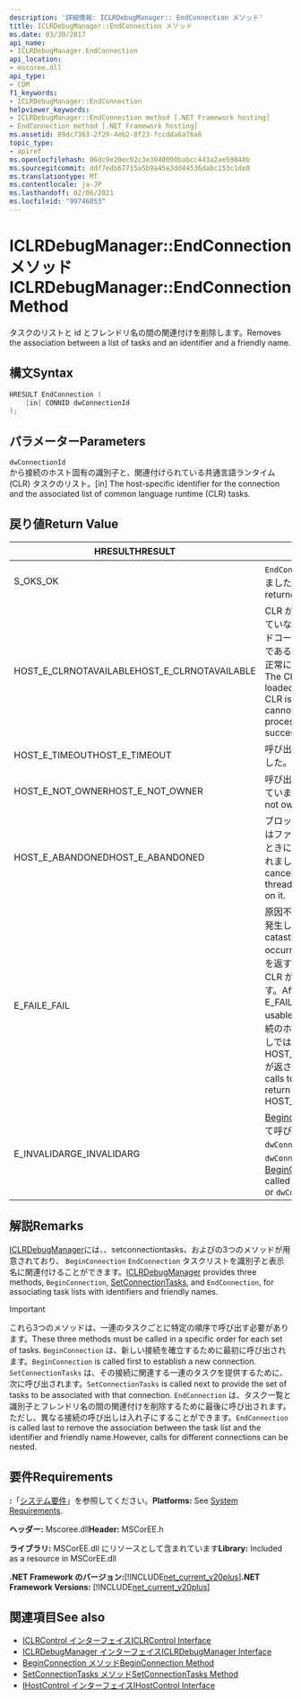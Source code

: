 ```yaml
---
description: '詳細情報: ICLRDebugManager:: EndConnection メソッド'
title: ICLRDebugManager::EndConnection メソッド
ms.date: 03/30/2017
api_name:
- ICLRDebugManager.EndConnection
api_location:
- mscoree.dll
api_type:
- COM
f1_keywords:
- ICLRDebugManager::EndConnection
helpviewer_keywords:
- ICLRDebugManager::EndConnection method [.NET Framework hosting]
- EndConnection method [.NET Framework hosting]
ms.assetid: 89dc7363-2f29-4eb2-8f23-fccdda6a76a6
topic_type:
- apiref
ms.openlocfilehash: 06dc9e20ec02c3e3040090babcc443a2ae59848b
ms.sourcegitcommit: ddf7edb67715a5b9a45e3dd44536dabc153c1de0
ms.translationtype: MT
ms.contentlocale: ja-JP
ms.lasthandoff: 02/06/2021
ms.locfileid: "99746053"
---
```

# <a name="iclrdebugmanagerendconnection-method"></a><span data-ttu-id="4f3c0-103">ICLRDebugManager::EndConnection メソッド</span><span class="sxs-lookup"><span data-stu-id="4f3c0-103">ICLRDebugManager::EndConnection Method</span></span>

<span data-ttu-id="4f3c0-104">タスクのリストと id とフレンドリ名の間の関連付けを削除します。</span><span class="sxs-lookup"><span data-stu-id="4f3c0-104">Removes the association between a list of tasks and an identifier and a friendly name.</span></span>  
  
## <a name="syntax"></a><span data-ttu-id="4f3c0-105">構文</span><span class="sxs-lookup"><span data-stu-id="4f3c0-105">Syntax</span></span>  
  
```cpp  
HRESULT EndConnection (  
    [in] CONNID dwConnectionId  
);  
```  
  
## <a name="parameters"></a><span data-ttu-id="4f3c0-106">パラメーター</span><span class="sxs-lookup"><span data-stu-id="4f3c0-106">Parameters</span></span>  

 `dwConnectionId`  
 <span data-ttu-id="4f3c0-107">から接続のホスト固有の識別子と、関連付けられている共通言語ランタイム (CLR) タスクのリスト。</span><span class="sxs-lookup"><span data-stu-id="4f3c0-107">[in] The host-specific identifier for the connection and the associated list of common language runtime (CLR) tasks.</span></span>  
  
## <a name="return-value"></a><span data-ttu-id="4f3c0-108">戻り値</span><span class="sxs-lookup"><span data-stu-id="4f3c0-108">Return Value</span></span>  
  
|<span data-ttu-id="4f3c0-109">HRESULT</span><span class="sxs-lookup"><span data-stu-id="4f3c0-109">HRESULT</span></span>|<span data-ttu-id="4f3c0-110">説明</span><span class="sxs-lookup"><span data-stu-id="4f3c0-110">Description</span></span>|  
|-------------|-----------------|  
|<span data-ttu-id="4f3c0-111">S_OK</span><span class="sxs-lookup"><span data-stu-id="4f3c0-111">S_OK</span></span>|<span data-ttu-id="4f3c0-112">`EndConnection` 正常に返されました。</span><span class="sxs-lookup"><span data-stu-id="4f3c0-112">`EndConnection` returned successfully.</span></span>|  
|<span data-ttu-id="4f3c0-113">HOST_E_CLRNOTAVAILABLE</span><span class="sxs-lookup"><span data-stu-id="4f3c0-113">HOST_E_CLRNOTAVAILABLE</span></span>|<span data-ttu-id="4f3c0-114">CLR がプロセスに読み込まれていないか、CLR がマネージドコードを実行できない状態であるか、または呼び出しが正常に処理されていません。</span><span class="sxs-lookup"><span data-stu-id="4f3c0-114">The CLR has not been loaded into a process, or the CLR is in a state in which it cannot run managed code or process the call successfully.</span></span>|  
|<span data-ttu-id="4f3c0-115">HOST_E_TIMEOUT</span><span class="sxs-lookup"><span data-stu-id="4f3c0-115">HOST_E_TIMEOUT</span></span>|<span data-ttu-id="4f3c0-116">呼び出しがタイムアウトしました。</span><span class="sxs-lookup"><span data-stu-id="4f3c0-116">The call timed out.</span></span>|  
|<span data-ttu-id="4f3c0-117">HOST_E_NOT_OWNER</span><span class="sxs-lookup"><span data-stu-id="4f3c0-117">HOST_E_NOT_OWNER</span></span>|<span data-ttu-id="4f3c0-118">呼び出し元がロックを所有していません。</span><span class="sxs-lookup"><span data-stu-id="4f3c0-118">The caller does not own the lock.</span></span>|  
|<span data-ttu-id="4f3c0-119">HOST_E_ABANDONED</span><span class="sxs-lookup"><span data-stu-id="4f3c0-119">HOST_E_ABANDONED</span></span>|<span data-ttu-id="4f3c0-120">ブロックされたスレッドまたはファイバーが待機しているときに、イベントが取り消されました。</span><span class="sxs-lookup"><span data-stu-id="4f3c0-120">An event was canceled while a blocked thread or fiber was waiting on it.</span></span>|  
|<span data-ttu-id="4f3c0-121">E_FAIL</span><span class="sxs-lookup"><span data-stu-id="4f3c0-121">E_FAIL</span></span>|<span data-ttu-id="4f3c0-122">原因不明の致命的なエラーが発生しました。</span><span class="sxs-lookup"><span data-stu-id="4f3c0-122">An unknown catastrophic failure occurred.</span></span> <span data-ttu-id="4f3c0-123">メソッドが E_FAIL を返すと、そのプロセス内で CLR が使用できなくなります。</span><span class="sxs-lookup"><span data-stu-id="4f3c0-123">After a method returns E_FAIL, the CLR is no longer usable within the process.</span></span> <span data-ttu-id="4f3c0-124">後続のホストメソッドの呼び出しでは HOST_E_CLRNOTAVAILABLE が返されます。</span><span class="sxs-lookup"><span data-stu-id="4f3c0-124">Subsequent calls to hosting methods return HOST_E_CLRNOTAVAILABLE.</span></span>|  
|<span data-ttu-id="4f3c0-125">E_INVALIDARG</span><span class="sxs-lookup"><span data-stu-id="4f3c0-125">E_INVALIDARG</span></span>|<span data-ttu-id="4f3c0-126">[Beginconnection](iclrdebugmanager-beginconnection-method.md) がを使用して呼び出されていない `dwConnectionId` か、または `dwConnectionId` が0でした。</span><span class="sxs-lookup"><span data-stu-id="4f3c0-126">[BeginConnection](iclrdebugmanager-beginconnection-method.md) was never called using `dwConnectionId`, or `dwConnectionId` was zero.</span></span>|  
  
## <a name="remarks"></a><span data-ttu-id="4f3c0-127">解説</span><span class="sxs-lookup"><span data-stu-id="4f3c0-127">Remarks</span></span>  

 <span data-ttu-id="4f3c0-128">[ICLRDebugManager](iclrdebugmanager-interface.md)には、、setconnectiontasks、およびの3つのメソッドが用意されており、 `BeginConnection` [](iclrdebugmanager-setconnectiontasks-method.md) `EndConnection` タスクリストを識別子と表示名に関連付けることができます。</span><span class="sxs-lookup"><span data-stu-id="4f3c0-128">[ICLRDebugManager](iclrdebugmanager-interface.md) provides three methods, `BeginConnection`, [SetConnectionTasks](iclrdebugmanager-setconnectiontasks-method.md), and `EndConnection`, for associating task lists with identifiers and friendly names.</span></span>  
  
> [!IMPORTANT]
> <span data-ttu-id="4f3c0-129">これら3つのメソッドは、一連のタスクごとに特定の順序で呼び出す必要があります。</span><span class="sxs-lookup"><span data-stu-id="4f3c0-129">These three methods must be called in a specific order for each set of tasks.</span></span> <span data-ttu-id="4f3c0-130">`BeginConnection` は、新しい接続を確立するために最初に呼び出されます。</span><span class="sxs-lookup"><span data-stu-id="4f3c0-130">`BeginConnection` is called first to establish a new connection.</span></span> <span data-ttu-id="4f3c0-131">`SetConnectionTasks` は、その接続に関連する一連のタスクを提供するために、次に呼び出されます。</span><span class="sxs-lookup"><span data-stu-id="4f3c0-131">`SetConnectionTasks` is called next to provide the set of tasks to be associated with that connection.</span></span> <span data-ttu-id="4f3c0-132">`EndConnection` は、タスク一覧と識別子とフレンドリ名の間の関連付けを削除するために最後に呼び出されます。ただし、異なる接続の呼び出しは入れ子にすることができます。</span><span class="sxs-lookup"><span data-stu-id="4f3c0-132">`EndConnection` is called last to remove the association between the task list and the identifier and friendly name.However, calls for different connections can be nested.</span></span>  
  
## <a name="requirements"></a><span data-ttu-id="4f3c0-133">要件</span><span class="sxs-lookup"><span data-stu-id="4f3c0-133">Requirements</span></span>  

 <span data-ttu-id="4f3c0-134">**:**「[システム要件](../../get-started/system-requirements.md)」を参照してください。</span><span class="sxs-lookup"><span data-stu-id="4f3c0-134">**Platforms:** See [System Requirements](../../get-started/system-requirements.md).</span></span>  
  
 <span data-ttu-id="4f3c0-135">**ヘッダー:** Mscoree.dll</span><span class="sxs-lookup"><span data-stu-id="4f3c0-135">**Header:** MSCorEE.h</span></span>  
  
 <span data-ttu-id="4f3c0-136">**ライブラリ:** MSCorEE.dll にリソースとして含まれています</span><span class="sxs-lookup"><span data-stu-id="4f3c0-136">**Library:** Included as a resource in MSCorEE.dll</span></span>  
  
 <span data-ttu-id="4f3c0-137">**.NET Framework のバージョン:**[!INCLUDE[net_current_v20plus](../../../../includes/net-current-v20plus-md.md)]</span><span class="sxs-lookup"><span data-stu-id="4f3c0-137">**.NET Framework Versions:** [!INCLUDE[net_current_v20plus](../../../../includes/net-current-v20plus-md.md)]</span></span>  
  
## <a name="see-also"></a><span data-ttu-id="4f3c0-138">関連項目</span><span class="sxs-lookup"><span data-stu-id="4f3c0-138">See also</span></span>

- [<span data-ttu-id="4f3c0-139">ICLRControl インターフェイス</span><span class="sxs-lookup"><span data-stu-id="4f3c0-139">ICLRControl Interface</span></span>](iclrcontrol-interface.md)
- [<span data-ttu-id="4f3c0-140">ICLRDebugManager インターフェイス</span><span class="sxs-lookup"><span data-stu-id="4f3c0-140">ICLRDebugManager Interface</span></span>](iclrdebugmanager-interface.md)
- [<span data-ttu-id="4f3c0-141">BeginConnection メソッド</span><span class="sxs-lookup"><span data-stu-id="4f3c0-141">BeginConnection Method</span></span>](iclrdebugmanager-beginconnection-method.md)
- [<span data-ttu-id="4f3c0-142">SetConnectionTasks メソッド</span><span class="sxs-lookup"><span data-stu-id="4f3c0-142">SetConnectionTasks Method</span></span>](iclrdebugmanager-setconnectiontasks-method.md)
- [<span data-ttu-id="4f3c0-143">IHostControl インターフェイス</span><span class="sxs-lookup"><span data-stu-id="4f3c0-143">IHostControl Interface</span></span>](ihostcontrol-interface.md)
